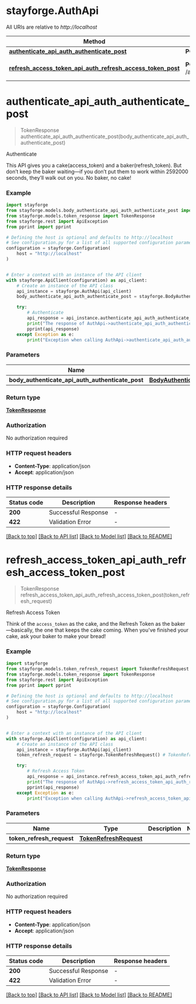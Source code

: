 # stayforge.AuthApi

All URIs are relative to *http://localhost*

Method | HTTP request | Description
------------- | ------------- | -------------
[**authenticate_api_auth_authenticate_post**](AuthApi.md#authenticate_api_auth_authenticate_post) | **POST** /api/auth/authenticate | Authenticate
[**refresh_access_token_api_auth_refresh_access_token_post**](AuthApi.md#refresh_access_token_api_auth_refresh_access_token_post) | **POST** /api/auth/refresh_access_token | Refresh Access Token


# **authenticate_api_auth_authenticate_post**
> TokenResponse authenticate_api_auth_authenticate_post(body_authenticate_api_auth_authenticate_post)

Authenticate

This API gives you a cake(access_token) and a baker(refresh_token). But don’t keep the baker waiting—if you don’t put them to work within 2592000 seconds, they’ll walk out on you. No baker, no cake!

### Example


```python
import stayforge
from stayforge.models.body_authenticate_api_auth_authenticate_post import BodyAuthenticateApiAuthAuthenticatePost
from stayforge.models.token_response import TokenResponse
from stayforge.rest import ApiException
from pprint import pprint

# Defining the host is optional and defaults to http://localhost
# See configuration.py for a list of all supported configuration parameters.
configuration = stayforge.Configuration(
    host = "http://localhost"
)


# Enter a context with an instance of the API client
with stayforge.ApiClient(configuration) as api_client:
    # Create an instance of the API class
    api_instance = stayforge.AuthApi(api_client)
    body_authenticate_api_auth_authenticate_post = stayforge.BodyAuthenticateApiAuthAuthenticatePost() # BodyAuthenticateApiAuthAuthenticatePost | 

    try:
        # Authenticate
        api_response = api_instance.authenticate_api_auth_authenticate_post(body_authenticate_api_auth_authenticate_post)
        print("The response of AuthApi->authenticate_api_auth_authenticate_post:\n")
        pprint(api_response)
    except Exception as e:
        print("Exception when calling AuthApi->authenticate_api_auth_authenticate_post: %s\n" % e)
```



### Parameters


Name | Type | Description  | Notes
------------- | ------------- | ------------- | -------------
 **body_authenticate_api_auth_authenticate_post** | [**BodyAuthenticateApiAuthAuthenticatePost**](BodyAuthenticateApiAuthAuthenticatePost.md)|  | 

### Return type

[**TokenResponse**](TokenResponse.md)

### Authorization

No authorization required

### HTTP request headers

 - **Content-Type**: application/json
 - **Accept**: application/json

### HTTP response details

| Status code | Description | Response headers |
|-------------|-------------|------------------|
**200** | Successful Response |  -  |
**422** | Validation Error |  -  |

[[Back to top]](#) [[Back to API list]](../README.md#documentation-for-api-endpoints) [[Back to Model list]](../README.md#documentation-for-models) [[Back to README]](../README.md)

# **refresh_access_token_api_auth_refresh_access_token_post**
> TokenResponse refresh_access_token_api_auth_refresh_access_token_post(token_refresh_request)

Refresh Access Token

Think of the `access_token` as the cake, and the Refresh Token as the baker—basically, the one that keeps the cake coming. When you've finished your cake, ask your baker to make your bread!

### Example


```python
import stayforge
from stayforge.models.token_refresh_request import TokenRefreshRequest
from stayforge.models.token_response import TokenResponse
from stayforge.rest import ApiException
from pprint import pprint

# Defining the host is optional and defaults to http://localhost
# See configuration.py for a list of all supported configuration parameters.
configuration = stayforge.Configuration(
    host = "http://localhost"
)


# Enter a context with an instance of the API client
with stayforge.ApiClient(configuration) as api_client:
    # Create an instance of the API class
    api_instance = stayforge.AuthApi(api_client)
    token_refresh_request = stayforge.TokenRefreshRequest() # TokenRefreshRequest | 

    try:
        # Refresh Access Token
        api_response = api_instance.refresh_access_token_api_auth_refresh_access_token_post(token_refresh_request)
        print("The response of AuthApi->refresh_access_token_api_auth_refresh_access_token_post:\n")
        pprint(api_response)
    except Exception as e:
        print("Exception when calling AuthApi->refresh_access_token_api_auth_refresh_access_token_post: %s\n" % e)
```



### Parameters


Name | Type | Description  | Notes
------------- | ------------- | ------------- | -------------
 **token_refresh_request** | [**TokenRefreshRequest**](TokenRefreshRequest.md)|  | 

### Return type

[**TokenResponse**](TokenResponse.md)

### Authorization

No authorization required

### HTTP request headers

 - **Content-Type**: application/json
 - **Accept**: application/json

### HTTP response details

| Status code | Description | Response headers |
|-------------|-------------|------------------|
**200** | Successful Response |  -  |
**422** | Validation Error |  -  |

[[Back to top]](#) [[Back to API list]](../README.md#documentation-for-api-endpoints) [[Back to Model list]](../README.md#documentation-for-models) [[Back to README]](../README.md)

